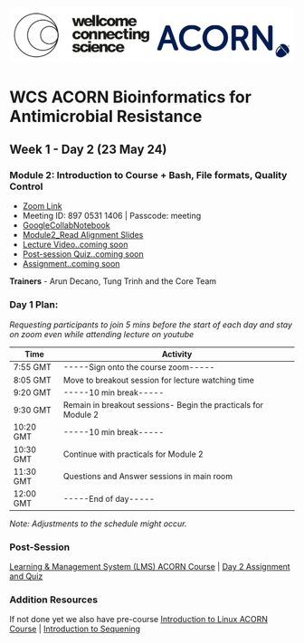 # <img src="course_data/WCS_ACORN_Logo.png"/>

# WCS ACORN Bioinformatics for Antimicrobial Resistance

## Week 1 - Day 2 (23 May 24)

### Module 2: Introduction to Course + Bash, File formats, Quality Control
- [Zoom Link](https://us02web.zoom.us/j/89705311406?pwd=b1BMT0FYSGlVUjdjc0YvU3Q3aW00UT09)
- Meeting ID: 897 0531 1406 |  Passcode: meeting
- [GoogleCollabNotebook](https://githubtocolab.com/WCSCourses/ACORN-ClinAMR/blob/main/course_data/21_May_Day_1/Module_1_ACORN_vBioinf.ipynb)
- [Module2_Read Alignment Slides](course_data/23_May_Day_2/WCS_ACORN_Course_Slides_Read_Alignment.pdf)    
- [Lecture Video..coming soon](Modules/)  
- [Post-session Quiz..coming soon](Modules/)  
- [Assignment..coming soon](Modules/)
  
**Trainers** - Arun Decano, Tung Trinh and the Core Team

### Day 1 Plan: 
*Requesting participants to join 5 mins before the start of each day and stay on zoom even while attending lecture on youtube*

| Time       | Activity                                      |
|------------|-----------------------------------------------|
| 7:55 GMT   |  -----Sign onto the course zoom-----              |
| 8:05 GMT   | Move to breakout session for lecture watching time                    |
| 9:20 GMT   | -----10 min break-----                          |
| 9:30 GMT   | Remain in breakout sessions- Begin the practicals for Module 2                   |
| 10:20 GMT  | -----10 min break-----                          |
| 10:30 GMT  | Continue with practicals for Module 2         |
| 11:30 GMT  | Questions and Answer sessions in main room    |
| 12:00 GMT  | -----End of day-----                                |

*Note: Adjustments to the schedule might occur.*

### Post-Session 
[Learning & Management System (LMS) ACORN Course]([#](https://lms.wellcomeconnectingscience.org/course/view.php?id=164)) | [Day 2 Assignment and Quiz](#) 

### Addition Resources
If not done yet we also have pre-course [Introduction to Linux ACORN Course](#https://lms.wellcomeconnectingscience.org/course/view.php?id=165) | [Introduction to Sequening](#) 

